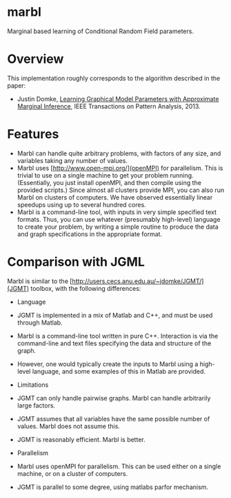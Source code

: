 marbl
=====

Marginal based learning of Conditional Random Field parameters.

# Overview

This implementation roughly corresponds to the algorithm described in the paper:
 * Justin Domke, [Learning Graphical Model Parameters with Approximate Marginal Inference](http://users.cecs.anu.edu.au/~jdomke/papers/2013pami.pdf), IEEE Transactions on Pattern Analysis, 2013.

# Features

* Marbl can handle quite arbitrary problems, with factors of any size, and variables taking any number of values.
* Marbl uses [http://www.open-mpi.org/](openMPI) for parallelism.  This is trivial to use on a single machine to get your problem running.  (Essentially, you just install openMPI, and then compile using the provided scripts.)  Since almost all clusters provide MPI, you can also run Marbl on clusters of computers.  We have observed essentially linear speedups using up to several hundred cores.
* Marbl is a command-line tool, with inputs in very simple specified text formats.  Thus, you can use whatever (presumably high-level) language to create your problem, by writing a simple routine to produce the data and graph specifications in the appropriate format.

# Comparison with JGML

Marbl is similar to the [http://users.cecs.anu.edu.au/~jdomke/JGMT/](JGMT) toolbox, with the following differences:

* Language
 * JGMT is implemented in a mix of Matlab and C++, and must be used through Matlab.
 * Marbl is a command-line tool written in pure C++.  Interaction is via the command-line and text files specifying the data and structure of the graph.
 * However, one would typically create the inputs to Marbl using a high-level language, and some examples of this in Matlab are provided.

* Limitations
 * JGMT can only handle pairwise graphs.  Marbl can handle arbitrarily large factors.
 * JGMT assumes that all variables have the same possible number of values.  Marbl does not assume this.
 * JGMT is reasonably efficient.  Marbl is better.

* Parallelism
 * Marbl uses openMPI for parallelism.  This can be used either on a single machine, or on a cluster of computers.
 * JGMT is parallel to some degree, using matlabs parfor mechanism.
